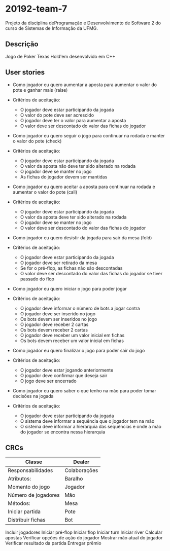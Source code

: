 # 20192-team-7

Projeto da disciplina deProgramação e Desenvolvimento de Software 2 do curso de Sistemas de Informação da UFMG.

## Descrição

Jogo de Poker Texas Hold'em desenvolvido em C++

## User stories

* Como jogador eu quero aumentar a aposta para aumentar o valor do pote e ganhar mais (raise)
* Critérios de aceitação:
  * O jogador deve estar participando da jogada
  * O valor do pote deve ser acrescido
  * O jogador deve ter o valor para aumentar a aposta
  * O valor deve ser descontado do valor das fichas do jogador


* Como jogador eu quero seguir o jogo para continuar na rodada e manter o valor do pote (check)
* Critérios de aceitação:
  * O jogador deve estar participando da jogada
  * O valor da aposta não deve ter sido alterado na rodada
  * O jogador deve se manter no jogo
  * As fichas do jogador devem ser mantidas


* Como jogador eu quero aceitar a aposta para continuar na rodada e aumentar o valor do pote (call)
* Critérios de aceitação:
  * O jogador deve estar participando da jogada
  * O valor da aposta deve ter sido alterado na rodada
  * O jogador deve se manter no jogo
  * O valor deve ser descontado do valor das fichas do jogador


* Como jogador eu quero desistir da jogada para sair da mesa (fold)
* Critérios de aceitação:
  * O jogador deve estar participando da jogada
  * O jogador deve ser retirado da mesa
  * Se for o pré-flop, as fichas não são descontadas
  * O valor deve ser descontado do valor das fichas do jogador se tiver passado do flop


* Como jogador eu quero iniciar o jogo para poder jogar
* Critérios de aceitação:
  * O jogador deve informar o número de bots a jogar contra
  * O jogador deve ser inserido no jogo
  * Os bots devem ser inseridos no jogo
  * O jogador deve receber 2 cartas
  * Os bots devem receber 2 cartas
  * O jogador deve receber um valor inicial em fichas
  * Os bots devem receber um valor inicial em fichas


* Como jogador eu quero finalizar o jogo para poder sair do jogo
* Critérios de aceitação:
  * O jogador deve estar jogando anteriormente
  * O jogador deve confirmar que deseja sair
  * O jogo deve ser encerrado


* Como jogador eu quero saber o que tenho na mão para poder tomar decisões na jogada
* Critérios de aceitação:
  * O jogador deve estar participando da jogada
  * O sistema deve informar a sequência que o jogador tem na mão
  * O sistema deve informar a hierarquia das sequências e onde a mão do jogador se encontra nessa hierarquia




## CRCs


Classe | Dealer
-------|--------
Responsabilidades | Colaborações
Atributos: | Baralho
Momento do jogo | Jogador
Número de jogadores | Mão
Métodos: | Mesa
Iniciar partida | Pote
Distribuir fichas | Bot
Incluir jogadores
Iniciar pré-flop
Iniciar flop
Iniciar turn
Iniciar river
Calcular apostas
Verificar opções de ação do jogador
Mostrar mão atual do jogador
Verificar resultado da partida
Entregar prêmio

